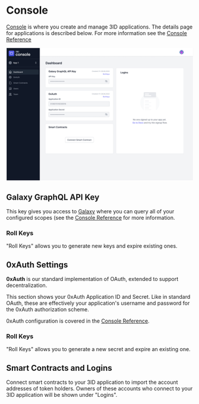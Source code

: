 # Console

[Console](https://passport.threeid.xyz) is where you create and manage 3ID applications.
The details page for applications is described below. For more information see the [Console Reference](3id/console/reference.md)

![Console Application Details](../img/console-app-details.png)

## Galaxy GraphQL API Key

This key gives you access to [Galaxy](/3id/galaxy/index.md)
where you can query all of your configured scopes (see the [Console Reference](3id/console/reference.md)
for more information.

### Roll Keys

"Roll Keys" allows you to generate new keys and expire existing ones.

## 0xAuth Settings

**0xAuth** is our standard implementation of OAuth, extended to support decentralization.

This section shows your 0xAuth Application ID and Secret. Like in standard
OAuth, these are effectively your application's username and password for the
0xAuth authorization scheme.

0xAuth configuration is covered in the [Console Reference](3id/console/reference.md).

### Roll Keys

"Roll Keys" allows you to generate a new secret and expire an existing one.

## Smart Contracts and Logins

Connect smart contracts to your 3ID application to import the account addresses
of token holders. Owners of these accounts who connect to your 3ID application
will be shown under "Logins".
